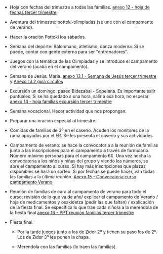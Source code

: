 [nombre]: <> (Tercer trimestre)
[sidebar]: <> (3º trimestre)
[icon]: <> (fa-3)
[exit]: <> (exit)

-   Hoja con fechas del trimestre a todas las familias. [anexo 12 - hoja de fechas tercer trimestre](https://github.com/rubensancor/ProgBasicas/raw/master/app/static/anexos/Z3/Anexo%2012%20-%20Hoja%20de%20fechas%20tercer%20trimestre.docx)

-   Aventura del trimestre: pottoki-olimpiadas (se une con el campamento de verano).

-   Hacer la oración Pottoki los sábados.

-   Semana del deporte: Balonmano, atletismo, danza moderna. Si se puede, contar con gente externa para ser "entrenadores".

-   Juegos con la temática de las Olimpiadas y se introduce el campamento del verano (acaba en el campamento).

-   Semana de Jesús: María. [anexo 13.1 - Semana de Jesús tercer trimestre](https://github.com/rubensancor/ProgBasicas/raw/master/app/static/anexos/Z3/Anexo%2013.1%20-%20Semana%20de%20Jesu%CC%81s%20tercer%20trimestre.docx) y [Anexo 13.2 guía circulos](https://github.com/rubensancor/ProgBasicas/raw/master/app/static/anexos/Z3/Anexo%2013.2%20-Gui%CC%81a%20circulos%20para%20flores.docx)

-   Excursión un domingo: paseo Bidezabal - Sopelana. Es importante salir puntuales. Si se ha quedado a una hora, salir a esa hora, no esperar [anexo 14 - hoja familias excursión tercer trimestre](https://github.com/rubensancor/ProgBasicas/raw/master/app/static/anexos/Z3/Anexo%20%2014%20%20-%20Hoja%20familias%20excursio%CC%81n%20Bidezabal%20%20Sopelana.docx)

-   Semana vocacional. Hacer actividad que nos propongan. 

-   Preparar una oración especial al trimestre.

-   Comidas de familias de 3º en el caserío. Acuden los monitores de la rama apoyados por el ER. Se les presenta el caserío y sus actividades.

-   Campamento de verano: se hace la convocatoria a la reunión de familias junto a las inscripciones para el campamento a través de formulario. Número máximo personas para el campamento 60. Una vez hecha la convocatoria a los niños y niñas del grupo y viendo los números, se abre el campamento al curso. Si hay más inscripciones que plazas disponibles se hará un sorteo. Si por fechas se puede hacer, van todas las familias a la última reunión. [Anexo 15 - Convocatoria curso campamento Verano](https://github.com/rubensancor/ProgBasicas/raw/master/app/static/anexos/Z3/Anexo%2015%20-%20Convocatoria%20curso%20campamento%20Verano.docx)

-   Reunión de familias de cara al campamento de verano para todo el curso: revisión de lo que va de año/ explicar el campamento de Verano / hoja de medicamentos y osakidetza (pedir las que faltan) / explicación de la fiesta final. Se especifica lo que trae cada niño/a a la merendola de la fiesta final [anexo 16 - PPT reunión familias tercer trimestre](https://github.com/rubensancor/ProgBasicas/raw/master/app/static/anexos/Z3/Anexo%2016%20-%20PPT%20reunio%CC%81n%20familias%20tercer%20trimestre.pptx)

-   Fiesta final: 

    -   Por la tarde juegos junto a los de Zidor 2º y tienen su paso los de 2º. Los de Zidor 3º les ponen la chapa. 

    -   Merendola con las familias (lo traen las familias).